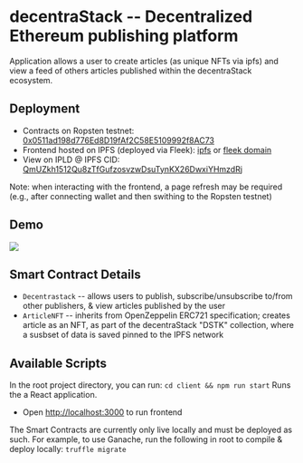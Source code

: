 # decentraStack -- Decentralized Ethereum publishing platform

Application allows a user to create articles (as unique NFTs via ipfs) and view a feed of others articles published within the decentraStack ecosystem.

## Deployment

- Contracts on Ropsten testnet: [0x0511ad198d776Ed8D19fAf2C58E5109992f8AC73](https://ropsten.etherscan.io/address/0x0511ad198d776Ed8D19fAf2C58E5109992f8AC73)
- Frontend hosted on IPFS (deployed via Fleek): [ipfs](https://bafybeic4qfxuziehkq4uqvg7a4pdwluwtj4qgveaxkxl3hznzsn2ihjvsi.ipfs.dweb.link/) or [fleek domain](https://silent-frost-5466.on.fleek.co)
- View on IPLD @ IPFS CID: [QmUZkh1512Qu8zTfGufzosvzwDsuTynKX26DwxiYHmzdRj](https://explore.ipld.io/#/explore/QmUZkh1512Qu8zTfGufzosvzwDsuTynKX26DwxiYHmzdRj)

Note: when interacting with the frontend, a page refresh may be required (e.g., after connecting wallet and then swithing to the Ropsten testnet)

## Demo

![](demo/decentrastack_demo.gif)

## Smart Contract Details

- `Decentrastack` -- allows users to publish, subscribe/unsubscribe to/from other publishers, & view articles published by the user
- `ArticleNFT` -- inherits from OpenZeppelin ERC721 specification; creates article as an NFT, as part of the decentraStack "DSTK" collection, where a susbset of data is saved pinned to the IPFS network

## Available Scripts

In the root project directory, you can run:
`cd client && npm run start`
Runs the a React application.<br />

- Open [http://localhost:3000](http://localhost:3000) to run frontend

The Smart Contracts are currently only live locally and must be deployed as such. For example, to use Ganache, run the following in root to compile & deploy locally:
`truffle migrate`
